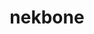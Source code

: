 ---
title: "nekbone"
layout: cache
categories: [package, develop]
meta: {"versions": ["17.0"], "compilers": ["gcc@=11.4.0"], "oss": ["ubuntu22.04"], "platforms": ["linux"], "targets": ["x86_64_v3"], "stacks": ["e4s", "root"], "num_specs": 3, "num_specs_by_stack": {"e4s": 3, "root": 3}}
spec_details: [{"hash": "euyeg7tsne43zzq2fs55wke24aioj3oh", "compiler": "gcc@=11.4.0", "versions": ["17.0"], "os": "ubuntu22.04", "platform": "linux", "target": "x86_64_v3", "variants": ["build_system=generic", "+mpi"], "stacks": ["e4s", "root"], "size": "-", "tarball": "https://binaries.spack.io/develop/build_cache/linux-ubuntu22.04-x86_64_v3/gcc-11.4.0/nekbone-17.0/linux-ubuntu22.04-x86_64_v3-gcc-11.4.0-nekbone-17.0-euyeg7tsne43zzq2fs55wke24aioj3oh.spack"}, {"hash": "2zw3r2hqsuh3h5b5npf6fonorxujbl7k", "compiler": "gcc@=11.4.0", "versions": ["17.0"], "os": "ubuntu22.04", "platform": "linux", "target": "x86_64_v3", "variants": ["build_system=generic", "+mpi"], "stacks": ["e4s", "root"], "size": "-", "tarball": "https://binaries.spack.io/develop/build_cache/linux-ubuntu22.04-x86_64_v3/gcc-11.4.0/nekbone-17.0/linux-ubuntu22.04-x86_64_v3-gcc-11.4.0-nekbone-17.0-2zw3r2hqsuh3h5b5npf6fonorxujbl7k.spack"}, {"hash": "hgwzq5nf6laqwylkaxgoh2uvtbgsf4uz", "compiler": "gcc@=11.4.0", "versions": ["17.0"], "os": "ubuntu22.04", "platform": "linux", "target": "x86_64_v3", "variants": ["build_system=generic", "+mpi"], "stacks": ["e4s", "root"], "size": "-", "tarball": "https://binaries.spack.io/develop/build_cache/linux-ubuntu22.04-x86_64_v3/gcc-11.4.0/nekbone-17.0/linux-ubuntu22.04-x86_64_v3-gcc-11.4.0-nekbone-17.0-hgwzq5nf6laqwylkaxgoh2uvtbgsf4uz.spack"}]
---